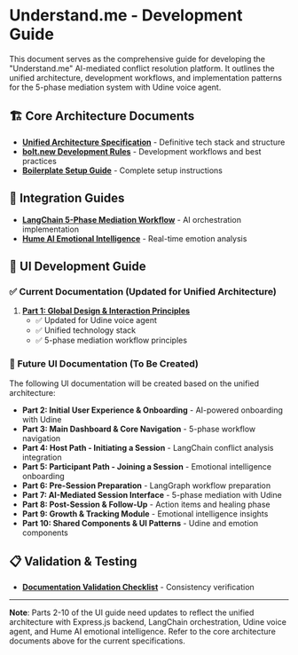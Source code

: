 # Understand.me - Development Guide

This document serves as the comprehensive guide for developing the "Understand.me" AI-mediated conflict resolution platform. It outlines the unified architecture, development workflows, and implementation patterns for the 5-phase mediation system with Udine voice agent.

## 🏗️ Core Architecture Documents

- **[Unified Architecture Specification](../unified_architecture_specification.md)** - Definitive tech stack and structure
- **[bolt.new Development Rules](../bolt-development-rules.md)** - Development workflows and best practices
- **[Boilerplate Setup Guide](boilerplate_setup_guide.md)** - Complete setup instructions

## 🔧 Integration Guides

- **[LangChain 5-Phase Mediation Workflow](../integration_guides/langchain_mediation_workflow.md)** - AI orchestration implementation
- **[Hume AI Emotional Intelligence](../integration_guides/hume_ai_emotional_intelligence.md)** - Real-time emotion analysis

## 📱 UI Development Guide

### ✅ Current Documentation (Updated for Unified Architecture)

1. **[Part 1: Global Design & Interaction Principles](part1_global_design.md)**
   - ✅ Updated for Udine voice agent
   - ✅ Unified technology stack
   - ✅ 5-phase mediation workflow principles

### 🚧 Future UI Documentation (To Be Created)

The following UI documentation will be created based on the unified architecture:

- **Part 2: Initial User Experience & Onboarding** - AI-powered onboarding with Udine
- **Part 3: Main Dashboard & Core Navigation** - 5-phase workflow navigation
- **Part 4: Host Path - Initiating a Session** - LangChain conflict analysis integration
- **Part 5: Participant Path - Joining a Session** - Emotional intelligence onboarding
- **Part 6: Pre-Session Preparation** - LangGraph workflow preparation
- **Part 7: AI-Mediated Session Interface** - 5-phase mediation with Udine
- **Part 8: Post-Session & Follow-Up** - Action items and healing phase
- **Part 9: Growth & Tracking Module** - Emotional intelligence insights
- **Part 10: Shared Components & UI Patterns** - Udine and emotion components

## 📋 Validation & Testing

- **[Documentation Validation Checklist](../documentation_validation_checklist.md)** - Consistency verification

---

**Note**: Parts 2-10 of the UI guide need updates to reflect the unified architecture with Express.js backend, LangChain orchestration, Udine voice agent, and Hume AI emotional intelligence. Refer to the core architecture documents above for the current specifications.
